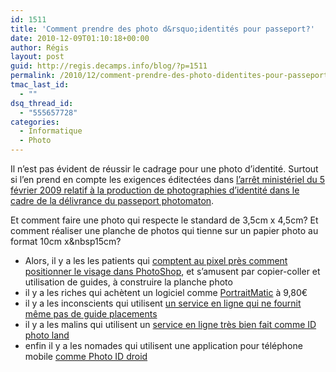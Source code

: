 ```yaml
---
id: 1511
title: 'Comment prendre des photo d&rsquo;identités pour passeport?'
date: 2010-12-09T01:10:18+00:00
author: Régis
layout: post
guid: http://regis.decamps.info/blog/?p=1511
permalink: /2010/12/comment-prendre-des-photo-didentites-pour-passeport/
tmac_last_id:
  - ""
dsq_thread_id:
  - "555657728"
categories:
  - Informatique
  - Photo
---
```

Il n&rsquo;est pas évident de réussir le cadrage pour une photo d&rsquo;identité. Surtout si l&rsquo;en prend en compte les exigences éditectées dans [l&rsquo;arrêt ministériel du 5 février 2009 relatif à la production de photographies d&rsquo;identité dans le cadre de la délivrance du passeport photomaton](http://www.legifrance.gouv.fr/affichTexte.do?cidTexte=JORFTEXT000020246797&categorieLien=id).

Et comment faire une photo qui respecte le standard de 3,5cm&nbsp;x&nbsp;4,5cm? Et comment réaliser une planche de photos qui tienne sur un papier photo au format 10cm&nbsp;x&nbsp15cm?

  * Alors, il y a les les patients qui [comptent au pixel près comment positionner le visage dans PhotoShop](http://www.dpchallenge.com/tutorial.php?TUTORIAL_ID=22), et s&rsquo;amusent par copier-coller et utilisation de guides, à construire la planche photo
  * il y a les riches qui achètent un logiciel comme [PortraitMatic](http://fr.ceroce.com/portraimatic/) à 9,80€
  * il y a les inconscients qui utilisent [un service en ligne qui ne fournit même pas de guide placements](http://www.tranquille.ch/les-photos-didentite-photomaton-en-ligne-gratuit/vos-photos-passeport) 
  * il y a les malins qui utilisent un [service en ligne très bien fait comme ID photo land](http://www.idphotoland.com/)
  * enfin il y a les nomades qui utilisent une application pour téléphone mobile [comme Photo ID droid](http://regis.decamps.info/blog/projects/photo-id-android/)